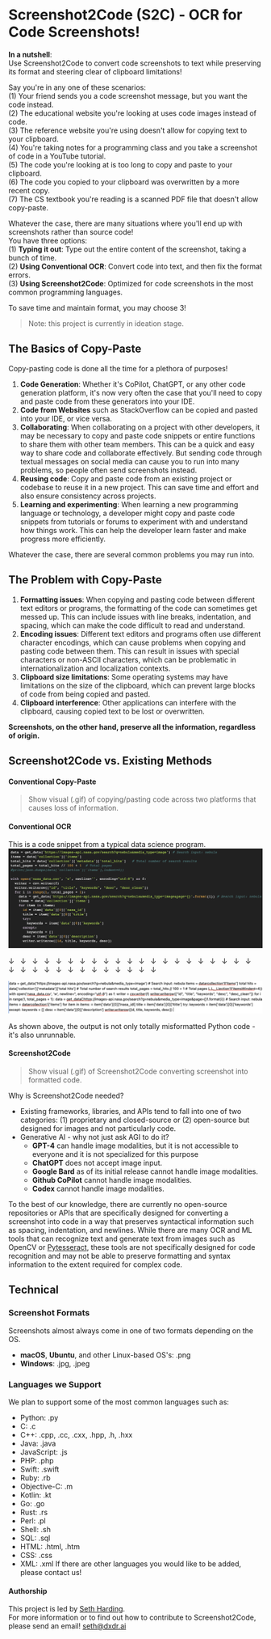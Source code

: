 # Screenshot2Code (S2C) - OCR for Code Screenshots!

**In a nutshell**:  
Use Screenshot2Code to convert code screenshots to text while preserving its format and steering clear of clipboard limitations!

Say you're in any one of these scenarios:  
(1) Your friend sends you a code screenshot message, but you want the code instead.  
(2) The educational website you're looking at uses code images instead of code.  
(3) The reference website you're using doesn't allow for copying text to your clipboard.  
(4) You're taking notes for a programming class and you take a screenshot of code in a YouTube tutorial.  
(5) The code you're looking at is too long to copy and paste to your clipboard.  
(6) The code you copied to your clipboard was overwritten by a more recent copy.  
(7) The CS textbook you're reading is a scanned PDF file that doesn't allow copy-paste.  

Whatever the case, there are many situations where you'll end up with screenshots rather than source code!  
You have three options:  
(1) **Typing it out**: Type out the entire content of the screenshot, taking a bunch of time.  
(2) **Using Conventional OCR**: Convert code into text, and then fix the format errors.  
(3) **Using Screenshot2Code**: Optimized for code screenshots in the most common programming languages.  

To save time and maintain format, you may choose 3!

> Note: this project is currently in ideation stage.

## The Basics of Copy-Paste
Copy-pasting code is done all the time for a plethora of purposes!
1. **Code Generation**: Whether it's CoPilot, ChatGPT, or any other code generation platform, it's now very often the case that you'll need to copy and paste code from these generators into your IDE.
2. **Code from Websites** such as StackOverflow can be copied and pasted into your IDE, or vice versa.
3. **Collaborating**: When collaborating on a project with other developers, it may be necessary to copy and paste code snippets or entire functions to share them with other team members. This can be a quick and easy way to share code and collaborate effectively. But sending code through textual messages on social media can cause you to run into many problems, so people often send screenshots instead.
4. **Reusing code**: Copy and paste code from an existing project or codebase to reuse it in a new project. This can save time and effort and also ensure consistency across projects.
5. **Learning and experimenting**: When learning a new programming language or technology, a developer might copy and paste code snippets from tutorials or forums to experiment with and understand how things work. This can help the developer learn faster and make progress more efficiently.

Whatever the case, there are several common problems you may run into.

## The Problem with Copy-Paste
1. **Formatting issues**: When copying and pasting code between different text editors or programs, the formatting of the code can sometimes get messed up. This can include issues with line breaks, indentation, and spacing, which can make the code difficult to read and understand.
2. **Encoding issues**: Different text editors and programs often use different character encodings, which can cause problems when copying and pasting code between them. This can result in issues with special characters or non-ASCII characters, which can be problematic in internationalization and localization contexts.
3. **Clipboard size limitations**: Some operating systems may have limitations on the size of the clipboard, which can prevent large blocks of code from being copied and pasted.
4. **Clipboard interference**: Other applications can interfere with the clipboard, causing copied text to be lost or overwritten.

**Screenshots, on the other hand, preserve all the information, regardless of origin.**




## Screenshot2Code vs. Existing Methods

#### Conventional Copy-Paste
> Show visual (.gif) of copying/pasting code across two platforms that causes loss of information.

#### Conventional OCR

This is a code snippet from a typical data science program.
![Input](python_input.png)

&darr;  &nbsp; &darr;  &nbsp; &darr;  &nbsp; &darr;  &nbsp; &darr;  &nbsp; &darr;  &nbsp; &darr;  &nbsp; &darr;  &nbsp; &darr;  &nbsp; &darr;  &nbsp; &darr;  &nbsp; &darr;  &nbsp; &darr;  &nbsp; &darr;  &nbsp; &darr;  &nbsp; &darr;  &nbsp; &darr;  &nbsp; &darr;  &nbsp; &darr;  &nbsp; &darr;  &nbsp; &darr;  &nbsp; &darr;  &nbsp; &darr;  &nbsp; &darr;  &nbsp; &darr;  &nbsp; &darr;  &nbsp; &darr;  &nbsp; &darr;  &nbsp; &darr;  &nbsp; &darr;  &nbsp; 
&darr;  &nbsp; &darr;  &nbsp; &darr;  &nbsp; &darr;

![Output](python_output.png)

As shown above, the output is not only totally misformatted Python code - it's also unrunnable.

#### Screenshot2Code
> Show visual (.gif) of Screenshot2Code converting screenshot into formatted code.

Why is Screenshot2Code needed?
- Existing frameworks, libraries, and APIs tend to fall into one of two categories: (1) proprietary and closed-source or (2) open-source but designed for images and not particularly code.
- Generative AI - why not just ask AGI to do it?
  - **GPT-4** can handle image modalities, but it is not accessible to everyone and it is not specialized for this purpose
  - **ChatGPT** does not accept image input.
  - **Google Bard** as of its initial release cannot handle image modalities.
  - **Github CoPilot** cannot handle image modalities.
  - **Codex** cannot handle image modalities.

To the best of our knowledge, there are currently no open-source repositories or APIs that are specifically designed for converting a screenshot into code in a way that preserves syntactical information such as spacing, indentation, and newlines. While there are many OCR and ML tools that can recognize text and generate text from images such as OpenCV or [Pytesseract](https://github.com/madmaze/pytesseract), these tools are not specifically designed for code recognition and may not be able to preserve formatting and syntax information to the extent required for complex code.




## Technical

### Screenshot Formats
Screenshots almost always come in one of two formats depending on the OS.
- **macOS**, **Ubuntu**, and other Linux-based OS's: .png
- **Windows**: .jpg, .jpeg

### Languages we Support
We plan to support some of the most common languages such as:
- Python: .py
- C: .c
- C++: .cpp, .cc, .cxx, .hpp, .h, .hxx
- Java: .java
- JavaScript: .js
- PHP: .php
- Swift: .swift
- Ruby: .rb
- Objective-C: .m
- Kotlin: .kt
- Go: .go
- Rust: .rs
- Perl: .pl
- Shell: .sh
- SQL: .sql
- HTML: .html, .htm
- CSS: .css
- XML: .xml
If there are other languages you would like to be added, please contact us!

#### Authorship
This project is led by [Seth Harding](https://linkedin.com/in/SethHasi).  
For more information or to find out how to contribute to Screenshot2Code, please send an email! seth@dxdr.ai
